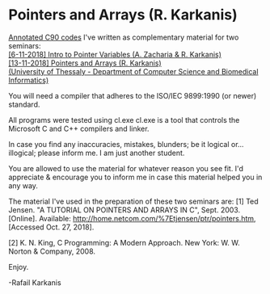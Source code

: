 # Pointers and Arrays (R. Karkanis)

<a href="https://github.com/Rafail-Karkanis/Intro-to-Pointer-Variables-Tutorial-Codes">Annotated C90 codes</a> I've written as complementary material for two seminars:<br>
<a href="http://eclass.uth.gr/eclass/modules/document/index.php?course=DIB269&openDir=/5c0663bbN9sN/5c0665e5fmc7">[6-11-2018] Intro to Pointer Variables (A. Zacharia & R. Karkanis)</a><br>
<a href="http://eclass.uth.gr/eclass/modules/document/index.php?course=DIB269&openDir=/5c0663bbN9sN/5c066515eF2r">[13-11-2018] Pointers and Arrays (R. Karkanis)</a><br>
<a href="http://dib.uth.gr/">(University of Thessaly - Department of Computer Science and Biomedical Informatics)</a>

You will need a compiler that adheres to the ISO/IEC 9899:1990 (or newer) standard.

All programs were tested using cl.exe
cl.exe is a tool that controls the Microsoft C and C++ compilers and linker.

In case you find any inaccuracies, mistakes, blunders; be it logical or... illogical;
please inform me. I am just another student.

You are allowed to use the material for whatever reason you see fit.
I'd appreciate & encourage you to inform me in case this material helped you in any way.

The material I've used in the preparation of these two seminars are:
[1] Ted Jensen. "A TUTORIAL ON POINTERS AND ARRAYS IN C", Sept. 2003. [Online]. Available: <a href="http://home.netcom.com/%7Etjensen/ptr/pointers.htm">http://home.netcom.com/%7Etjensen/ptr/pointers.htm</a>, [Accessed Oct. 27, 2018].

[2] K. N. King, C Programming: A Modern Approach. New York: W. W. Norton & Company, 2008.


Enjoy.

-Rafail Karkanis
